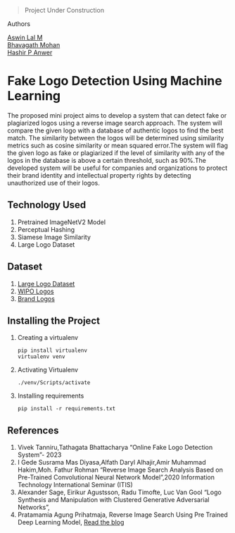 > Project Under Construction

Authors

[Aswin Lal M](https://www.linkedin.com/in/aswnss)   
[Bhavagath Mohan](mailto:bhagavathmani2016@gmail.com)   
[Hashir P Anwer](mailto:hashirpanwer@gmail.com)

# Fake Logo Detection Using Machine Learning

The proposed mini project aims to develop a system that can detect fake or plagiarized logos using a reverse image search approach. The system will compare the given logo with a database of authentic logos to find the best match. The similarity between the logos will be determined using similarity metrics such as cosine similarity or mean squared error.The system will flag the given logo as fake or plagiarized if the level of similarity with any of the logos in the database is above a certain threshold, such as 90%.The developed system will be useful for companies and organizations to protect their brand identity and intellectual property rights by detecting unauthorized use of their logos.

## Technology Used

1. Pretrained ImageNetV2 Model
2. Perceptual Hashing
3. Siamese Image Similarity
4. Large Logo Dataset

## Dataset
1.  [Large Logo Dataset](https://data.vision.ee.ethz.ch/sagea/lld/data/LLD-logo_files.zip)
2.  [WIPO Logos](https://drive.google.com/drive/folders/1VXE0FWqLQDJijI8FeFN2v9gy8jA6cfGa?usp=share_link)
3.  [Brand Logos](https://www.kaggle.com/datasets/kkhandekar/popular-brand-logos-image-dataset)

## Installing the Project

1. Creating a virtualenv
    ```
    pip install virtualenv
    virtualenv venv
    ```
2. Activating Virtualenv
    ```
    ./venv/Scripts/activate
    ```
3. Installing requirements
    ```
    pip install -r requirements.txt
    ```

## References

1. Vivek Tanniru,Tathagata Bhattacharya “Online Fake Logo Detection System”- 2023
2. I Gede Susrama Mas Diyasa,Alfath Daryl Alhajir,Amir Muhammad Hakim,Moh. Fathur Rohman “Reverse Image Search Analysis Based on
Pre-Trained Convolutional Neural Network Model”,2020 Information Technology International Seminar (ITIS)
3. Alexander Sage, Eirikur Agustsson, Radu Timofte, Luc Van Gool “Logo Synthesis and Manipulation with Clustered Generative Adversarial Networks”,
4. Pratamamia Agung Prihatmaja, Reverse Image Search Using Pre Trained Deep Learning Model, [Read the blog](https://medium.com/swlh/reverse-image-search-using-pretrained-deep-learning-model-83f16ef4aec8)

